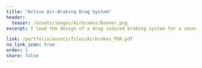 ```yaml
---
title: "Active Air-Braking Drag System"
header:
  teaser: /assets/images/Airbrakes/Banner.png
excerpt: I lead the design of a drag induced braking system for a sounding rocket with the USF rocketry team. The purpose of this system is to reduce the apogee error by actively reacting to live data through a PID System.

link: /portfolio/assets/files/Airbrakes_PDR.pdf
no_link_icon: true
order: 1
share: false
---
```



